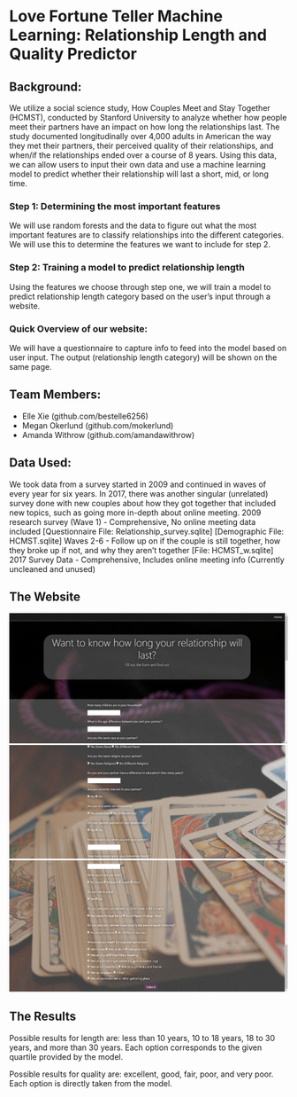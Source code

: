 # Love Fortune Teller Machine Learning: Relationship Length and Quality Predictor
## Background:

We utilize a social science study, How Couples Meet and Stay Together (HCMST), conducted by Stanford University to analyze whether how people meet their partners have an impact on how long the relationships last. The study documented longitudinally over 4,000 adults in American the way they met their partners, their perceived quality of their relationships, and when/if the relationships ended over a course of 8 years. Using this data, we can allow users to input their own data and use a machine learning model to predict whether their relationship will last a short, mid, or long time.
### Step 1: Determining the most important features
We will use random forests and the data to figure out what the most important features are to classify relationships into the different categories.  We will use this to determine the features we want to include for step 2.
### Step 2: Training a model to predict relationship length
Using the features we choose through step one, we will train a model to predict relationship length category based on the user’s input through a website.  
### Quick Overview of our website:
We will have a questionnaire to capture info to feed into the model based on user input.  The output (relationship length category) will be shown on the same page.

## Team Members:
* Elle Xie (github.com/bestelle6256)
* Megan Okerlund (github.com/mokerlund)
* Amanda Withrow (github.com/amandawithrow)
## Data Used:
We took data from a survey started in 2009 and continued in waves of every year for six years. In 2017, there was another singular (unrelated) survey done with new couples about how they got together that included new topics, such as going more in-depth about online meeting. 
2009 research survey (Wave 1) - Comprehensive, No online meeting data included [Questionnaire File: Relationship_survey.sqlite] [Demographic File: HCMST.sqlite]
Waves 2-6 - Follow up on if the couple is still together, how they broke up if not, and why they aren’t together [File: HCMST_w.sqlite]
2017 Survey Data - Comprehensive, Includes online meeting info (Currently uncleaned and unused)

## The Website
![Top of page](Images/top_page.jfif)
![Middle of page](Images/mid_page2.jfif)
![Bottom of page](Images/bottom_page.jfif)

## The Results
Possible results for length are: less than 10 years, 10 to 18 years, 18 to 30 years, and more than 30 years.
Each option corresponds to the given quartile provided by the model.

Possible results for quality are: excellent, good, fair, poor, and very poor.
Each option is directly taken from the model.
